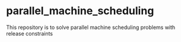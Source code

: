 # parallel_machine_scheduling
This repository is to solve parallel machine scheduling problems with release constraints
